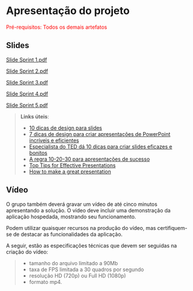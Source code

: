 # Apresentação do projeto

<span style="color:red">Pré-requisitos: Todos os demais artefatos</span>


## Slides

[Slide Sprint 1.pdf](https://github.com/user-attachments/files/20848539/Slide.Sprint.1.pdf)

[Slide Sprint 2.pdf](https://github.com/user-attachments/files/20848540/Slide.Sprint.2.pdf)

[Slide Sprint 3.pdf](https://github.com/user-attachments/files/20953934/Slide.Sprint.3.pdf)

[Slide Sprint 4.pdf](https://github.com/user-attachments/files/20848541/Slide.Sprint.4.pdf)

[Slide Sprint 5.pdf](https://github.com/user-attachments/files/20953939/Slide.Sprint.5.pdf)


> **Links úteis**:
> - [10 dicas de design para slides](https://rockcontent.com/blog/design-para-slides/)
> - [7 dicas de design para criar apresentações de PowerPoint incríveis e eficientes](https://www.shutterstock.com/pt/blog/7-dicas-de-design-para-criar-apresentacoes-de-powerpoint-incriveis-e-eficientes)
> - [Especialista do TED dá 10 dicas para criar slides eficazes e bonitos](https://soap.com.br/blog/especialista-do-ted-da-10-dicas-para-criar-slides-eficazes-e-bonitos)
> - [A regra 10-20-30 para apresentações de sucesso](https://revistapegn.globo.com/Noticias/noticia/2014/07/regra-10-20-30-para-apresentacoes-de-sucesso.html)
> - [Top Tips for Effective Presentations](https://www.skillsyouneed.com/present/presentation-tips.html)
> - [How to make a great presentation](https://www.ted.com/playlists/574/how_to_make_a_great_presentation)


## Vídeo

O grupo também deverá gravar um vídeo de até cinco minutos apresentando a solução. O vídeo deve incluir uma demonstração da aplicação hospedada, mostrando seu funcionamento.

Podem utilizar quaisquer recursos na produção do vídeo, mas certifiquem-se de destacar as funcionalidades da aplicação.

A seguir, estão as especificações técnicas que devem ser seguidas na criação do vídeo:

> - tamanho do arquivo limitado a 90Mb
> - taxa de FPS limitada a 30 quadros por segundo
> - resolução HD (720p) ou Full HD (1080p)
> - formato mp4.


